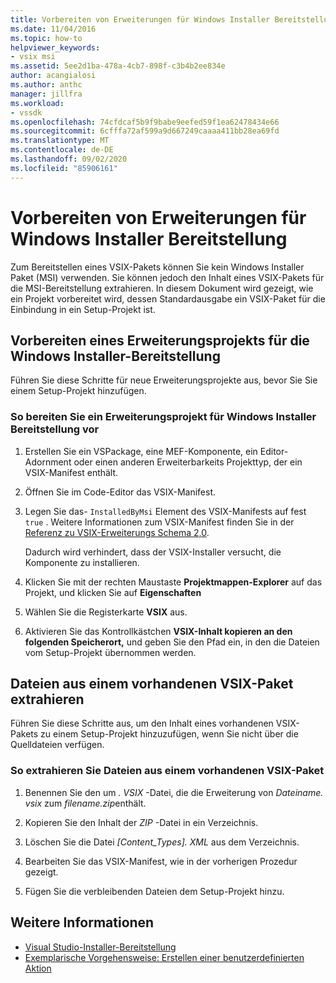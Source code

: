 ```yaml
---
title: Vorbereiten von Erweiterungen für Windows Installer Bereitstellung | Microsoft-Dokumentation
ms.date: 11/04/2016
ms.topic: how-to
helpviewer_keywords:
- vsix msi
ms.assetid: 5ee2d1ba-478a-4cb7-898f-c3b4b2ee834e
author: acangialosi
ms.author: anthc
manager: jillfra
ms.workload:
- vssdk
ms.openlocfilehash: 74cfdcaf5b9f9babe9eefed59f1ea62478434e66
ms.sourcegitcommit: 6cfffa72af599a9d667249caaaa411bb28ea69fd
ms.translationtype: MT
ms.contentlocale: de-DE
ms.lasthandoff: 09/02/2020
ms.locfileid: "85906161"
---
```

# <a name="prepare-extensions-for-windows-installer-deployment"></a>Vorbereiten von Erweiterungen für Windows Installer Bereitstellung
Zum Bereitstellen eines VSIX-Pakets können Sie kein Windows Installer Paket (MSI) verwenden. Sie können jedoch den Inhalt eines VSIX-Pakets für die MSI-Bereitstellung extrahieren. In diesem Dokument wird gezeigt, wie ein Projekt vorbereitet wird, dessen Standardausgabe ein VSIX-Paket für die Einbindung in ein Setup-Projekt ist.

## <a name="prepare-an-extension-project-for-windows-installer-deployment"></a>Vorbereiten eines Erweiterungsprojekts für die Windows Installer-Bereitstellung
 Führen Sie diese Schritte für neue Erweiterungsprojekte aus, bevor Sie Sie einem Setup-Projekt hinzufügen.

### <a name="to-prepare-an-extension-project-for-windows-installer-deployment"></a>So bereiten Sie ein Erweiterungsprojekt für Windows Installer Bereitstellung vor

1. Erstellen Sie ein VSPackage, eine MEF-Komponente, ein Editor-Adornment oder einen anderen Erweiterbarkeits Projekttyp, der ein VSIX-Manifest enthält.

2. Öffnen Sie im Code-Editor das VSIX-Manifest.

3. Legen Sie das- `InstalledByMsi` Element des VSIX-Manifests auf fest `true` . Weitere Informationen zum VSIX-Manifest finden Sie in der [Referenz zu VSIX-Erweiterungs Schema 2,0](../extensibility/vsix-extension-schema-2-0-reference.md).

     Dadurch wird verhindert, dass der VSIX-Installer versucht, die Komponente zu installieren.

4. Klicken Sie mit der rechten Maustaste **Projektmappen-Explorer** auf das Projekt, und klicken Sie auf **Eigenschaften**

5. Wählen Sie die Registerkarte **VSIX** aus.

6. Aktivieren Sie das Kontrollkästchen **VSIX-Inhalt kopieren an den folgenden Speicherort,** und geben Sie den Pfad ein, in den die Dateien vom Setup-Projekt übernommen werden.

## <a name="extract-files-from-an-existing-vsix-package"></a>Dateien aus einem vorhandenen VSIX-Paket extrahieren
 Führen Sie diese Schritte aus, um den Inhalt eines vorhandenen VSIX-Pakets zu einem Setup-Projekt hinzuzufügen, wenn Sie nicht über die Quelldateien verfügen.

### <a name="to-extract-files-from-an-existing-vsix-package"></a>So extrahieren Sie Dateien aus einem vorhandenen VSIX-Paket

1. Benennen Sie den um *. VSIX* -Datei, die die Erweiterung von *Dateiname. vsix* zum *filename.zip*enthält.

2. Kopieren Sie den Inhalt der *ZIP* -Datei in ein Verzeichnis.

3. Löschen Sie die Datei *[Content_Types]. XML* aus dem Verzeichnis.

4. Bearbeiten Sie das VSIX-Manifest, wie in der vorherigen Prozedur gezeigt.

5. Fügen Sie die verbleibenden Dateien dem Setup-Projekt hinzu.

## <a name="see-also"></a>Weitere Informationen
- [Visual Studio-Installer-Bereitstellung](https://msdn.microsoft.com/library/121be21b-b916-43e2-8f10-8b080516d2a0)
- [Exemplarische Vorgehensweise: Erstellen einer benutzerdefinierten Aktion](/previous-versions/visualstudio/visual-studio-2010/d9k65z2d(v=vs.100))
